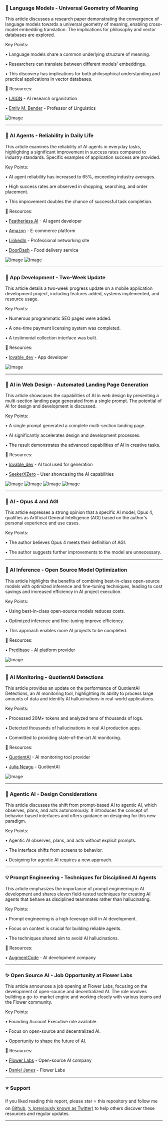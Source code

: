 ### 🤖 Language Models - Universal Geometry of Meaning

This article discusses a research paper demonstrating the convergence of language models towards a universal geometry of meaning, enabling cross-model embedding translation.  The implications for philosophy and vector databases are explored.

Key Points:

• Language models share a common underlying structure of meaning.

•  Researchers can translate between different models' embeddings.

• This discovery has implications for both philosophical understanding and practical applications in vector databases.


🔗 Resources:

• [LAION](https://x.com/laion_ai) - AI research organization

• [Emily M. Bender](https://x.com/emollick) - Professor of Linguistics

![Image](https://pbs.twimg.com/media/GrmecCEWoAAUc_x?format=png&name=small)


---
### 🤖 AI Agents - Reliability in Daily Life

This article examines the reliability of AI agents in everyday tasks, highlighting a significant improvement in success rates compared to industry standards.  Specific examples of application success are provided.


Key Points:

•  AI agent reliability has increased to 65%, exceeding industry averages.

•  High success rates are observed in shopping, searching, and order placement.


•  This improvement doubles the chance of successful task completion.


🔗 Resources:

• [Featherless AI](https://x.com/FeatherlessAI) - AI agent developer

• [Amazon](https://x.com/amazon) - E-commerce platform

• [LinkedIn](https://x.com/LinkedIn) - Professional networking site

• [DoorDash](https://x.com/DoorDash) - Food delivery service

![Image](https://pbs.twimg.com/media/Gru2VZTXAAAem63?format=jpg&name=small)
![Image](https://pbs.twimg.com/amplify_video_thumb/1926166662849384448/img/NizlnPlqrBgzeE-K?format=jpg&name=240x240)



---
### 🚀 App Development - Two-Week Update

This article details a two-week progress update on a mobile application development project, including features added, systems implemented, and resource usage.

Key Points:

•  Numerous programmatic SEO pages were added.

•  A one-time payment licensing system was completed.

•  A testimonial collection interface was built.


🔗 Resources:

• [lovable_dev](https://x.com/lovable_dev) - App developer

![Image](https://pbs.twimg.com/amplify_video_thumb/1922272290219167744/img/C5n0i8XgYzdEQjn7?format=jpg&name=240x240)


---
### 🤖 AI in Web Design - Automated Landing Page Generation

This article showcases the capabilities of AI in web design by presenting a multi-section landing page generated from a single prompt.  The potential of AI for design and development is discussed.

Key Points:

•  A single prompt generated a complete multi-section landing page.

•  AI significantly accelerates design and development processes.

•  The result demonstrates the advanced capabilities of AI in creative tasks.


🔗 Resources:

• [lovable_dev](https://x.com/lovable_dev) - AI tool used for generation

• [SeekerXZero](https://x.com/SeekerXZero) - User showcasing the AI capabilities

![Image](https://pbs.twimg.com/media/Grup1bTWQAAz8v1?format=jpg&name=small)
![Image](https://pbs.twimg.com/media/GruqJWbWYAAPpS7?format=jpg&name=small)
![Image](https://pbs.twimg.com/media/GruqJWjXMAAyw-N?format=jpg&name=small)
![Image](https://pbs.twimg.com/media/GruqJWhXwAEihSq?format=jpg&name=small)


---
### 🤖 AI - Opus 4 and AGI

This article expresses a strong opinion that a specific AI model, Opus 4, qualifies as Artificial General Intelligence (AGI) based on the author's personal experience and use cases.


Key Points:

• The author believes Opus 4 meets their definition of AGI.

•  The author suggests further improvements to the model are unnecessary.


---
### 🚀 AI Inference - Open Source Model Optimization

This article highlights the benefits of combining best-in-class open-source models with optimized inference and fine-tuning techniques, leading to cost savings and increased efficiency in AI project execution.

Key Points:

•  Using best-in-class open-source models reduces costs.

• Optimized inference and fine-tuning improve efficiency.

• This approach enables more AI projects to be completed.


🔗 Resources:

• [Predibase](https://x.com/predibase) - AI platform provider

![Image](https://pbs.twimg.com/media/Grqw8ZIXYAApCzr?format=jpg&name=small)


---
### 🤖 AI Monitoring - QuotientAI Detections

This article provides an update on the performance of QuotientAI Detections, an AI monitoring tool, highlighting its ability to process large amounts of data and identify AI hallucinations in real-world applications.

Key Points:

•  Processed 20M+ tokens and analyzed tens of thousands of logs.

•  Detected thousands of hallucinations in real AI production apps.

•  Committed to providing state-of-the-art AI monitoring.


🔗 Resources:

• [QuotientAI](https://x.com/QuotientAI) - AI monitoring tool provider

• [Julia Neagu](https://x.com/JuliaANeagu) - QuotientAI

![Image](https://pbs.twimg.com/media/GrqmTC5XEAA0Oj8?format=png&name=small)


---
### 🤖 Agentic AI - Design Considerations

This article discusses the shift from prompt-based AI to agentic AI, which observes, plans, and acts autonomously.  It introduces the concept of behavior-based interfaces and offers guidance on designing for this new paradigm.

Key Points:

• Agentic AI observes, plans, and acts without explicit prompts.

•  The interface shifts from screens to behavior.

•  Designing for agentic AI requires a new approach.



---
### 💡 Prompt Engineering - Techniques for Disciplined AI Agents

This article emphasizes the importance of prompt engineering in AI development and shares eleven field-tested techniques for creating AI agents that behave as disciplined teammates rather than hallucinating.

Key Points:

• Prompt engineering is a high-leverage skill in AI development.

•  Focus on context is crucial for building reliable agents.

•  The techniques shared aim to avoid AI hallucinations.


🔗 Resources:

• [AugmentCode](https://x.com/AugmentCode) - AI development company


---
### ✨ Open Source AI - Job Opportunity at Flower Labs

This article announces a job opening at Flower Labs, focusing on the development of open-source and decentralized AI.  The role involves building a go-to-market engine and working closely with various teams and the Flower community.

Key Points:

•  Founding Account Executive role available.

•  Focus on open-source and decentralized AI.

•  Opportunity to shape the future of AI.


🔗 Resources:

• [Flower Labs](https://x.com/flwrlabs) - Open-source AI company

• [Daniel Janes](https://x.com/daniel_janes) - Flower Labs


---

### ⭐️ Support

If you liked reading this report, please star ⭐️ this repository and follow me on [Github](https://github.com/Drix10), [𝕏 (previously known as Twitter)](https://x.com/DRIX_10_) to help others discover these resources and regular updates.

---